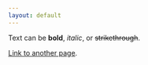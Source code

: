 ```yaml
---
layout: default
---
```


Text can be **bold**, _italic_, or ~~strikethrough~~.

[Link to another page](cayman/another-page).

